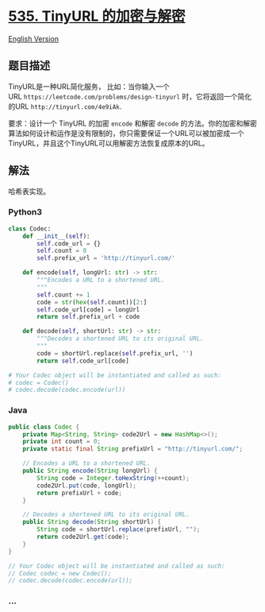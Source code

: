 # [535. TinyURL 的加密与解密](https://leetcode-cn.com/problems/encode-and-decode-tinyurl)

[English Version](https://github.com/yanglr/leetcode-ac/blob/master/assets/0500-0599/0535.Encode%20and%20Decode%20TinyURL/README_EN.md)

## 题目描述

<!-- 这里写题目描述 -->

<p>TinyURL是一种URL简化服务， 比如：当你输入一个URL&nbsp;<code>https://leetcode.com/problems/design-tinyurl</code>&nbsp;时，它将返回一个简化的URL&nbsp;<code>http://tinyurl.com/4e9iAk</code>.</p>

<p>要求：设计一个 TinyURL 的加密&nbsp;<code>encode</code>&nbsp;和解密&nbsp;<code>decode</code>&nbsp;的方法。你的加密和解密算法如何设计和运作是没有限制的，你只需要保证一个URL可以被加密成一个TinyURL，并且这个TinyURL可以用解密方法恢复成原本的URL。</p>

## 解法

<!-- 这里可写通用的实现逻辑 -->

哈希表实现。

<!-- tabs:start -->

### **Python3**

<!-- 这里可写当前语言的特殊实现逻辑 -->

```python
class Codec:
    def __init__(self):
        self.code_url = {}
        self.count = 0
        self.prefix_url = 'http://tinyurl.com/'

    def encode(self, longUrl: str) -> str:
        """Encodes a URL to a shortened URL.
        """
        self.count += 1
        code = str(hex(self.count))[2:]
        self.code_url[code] = longUrl
        return self.prefix_url + code

    def decode(self, shortUrl: str) -> str:
        """Decodes a shortened URL to its original URL.
        """
        code = shortUrl.replace(self.prefix_url, '')
        return self.code_url[code]

# Your Codec object will be instantiated and called as such:
# codec = Codec()
# codec.decode(codec.encode(url))
```

### **Java**

<!-- 这里可写当前语言的特殊实现逻辑 -->

```java
public class Codec {
    private Map<String, String> code2Url = new HashMap<>();
    private int count = 0;
    private static final String prefixUrl = "http://tinyurl.com/";

    // Encodes a URL to a shortened URL.
    public String encode(String longUrl) {
        String code = Integer.toHexString(++count);
        code2Url.put(code, longUrl);
        return prefixUrl + code;
    }

    // Decodes a shortened URL to its original URL.
    public String decode(String shortUrl) {
        String code = shortUrl.replace(prefixUrl, "");
        return code2Url.get(code);
    }
}

// Your Codec object will be instantiated and called as such:
// Codec codec = new Codec();
// codec.decode(codec.encode(url));
```

### **...**

```

```

<!-- tabs:end -->
